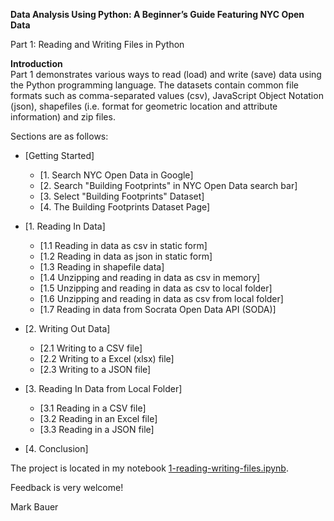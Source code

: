 **Data Analysis Using Python: A Beginner’s Guide Featuring NYC Open Data**

Part 1: Reading and Writing Files in Python

**Introduction**  
Part 1 demonstrates various ways to read (load) and write (save) data using the Python programming language. The datasets contain common file formats such as comma-separated values (csv), JavaScript Object Notation (json), shapefiles (i.e. format for geometric location and attribute information) and zip files.

Sections are as follows:

- [Getting Started]
    * [1. Search NYC Open Data in Google]
    * [2. Search "Building Footprints" in NYC Open Data search bar]
    * [3. Select "Building Footprints" Dataset]
    * [4. The Building Footprints Dataset Page]
       
       
- [1. Reading In Data]
    * [1.1 Reading in data as csv in static form]
    * [1.2 Reading in data as json in static form]
    * [1.3 Reading in shapefile data]
    * [1.4 Unzipping and reading in data as csv in memory]
    * [1.5 Unzipping and reading in data as csv to local folder]
    * [1.6 Unzipping and reading in data as csv from local folder]
    * [1.7 Reading in data from Socrata Open Data API (SODA)]
       
       
- [2. Writing Out Data]
    * [2.1 Writing to a CSV file]
    * [2.2 Writing to a Excel (xlsx) file]
    * [2.3 Writing to a JSON file]
       
       
- [3. Reading In Data from Local Folder]
    * [3.1 Reading in a CSV file]
    * [3.2 Reading in an Excel file]
    * [3.3 Reading in a JSON file]
       
       
- [4. Conclusion]

The project is located in my notebook [1-reading-writing-files.ipynb](https://github.com/mebauer/data-analysis-using-python/blob/master/1-reading-writing-files/1-reading-writing-files.ipynb).

Feedback is very welcome!

Mark Bauer